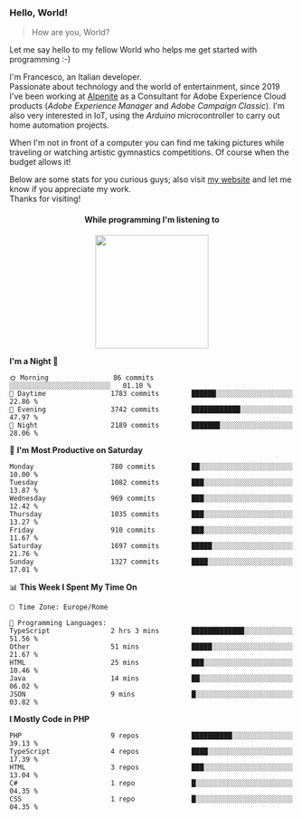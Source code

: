 ### Hello, World!

> How are you, World?

Let me say hello to my fellow World who helps me get started with programming :-)

I'm Francesco, an Italian developer.  
Passionate about technology and the world of entertainment, since 2019 I've been working at [Alpenite](https://www.alpenite.com) as a Consultant for Adobe Experience Cloud products (*Adobe Experience Manager* and *Adobe Campaign Classic*). I'm also very interested in IoT, using the *Arduino* microcontroller to carry out home automation projects.

When I'm not in front of a computer you can find me taking pictures while traveling or watching artistic gymnastics competitions. Of course when the budget allows it!

Below are some stats for you curious guys; also visit [my website](https://www.francescorega.eu) and let me know if you appreciate my work.  
Thanks for visiting!

<div align="center">
  <h4>While programming I'm listening to</h4>
  <a href="https://apps.francescorega.eu/now-playing/11147232609" target="_blank"><img src="https://apps.francescorega.eu/now-playing/11147232609" width="200"></a>
</div>

<!--START_SECTION:waka-->
**I'm a Night 🦉** 

```text
🌞 Morning                86 commits          ░░░░░░░░░░░░░░░░░░░░░░░░░   01.10 % 
🌆 Daytime                1783 commits        ██████░░░░░░░░░░░░░░░░░░░   22.86 % 
🌃 Evening                3742 commits        ████████████░░░░░░░░░░░░░   47.97 % 
🌙 Night                  2189 commits        ███████░░░░░░░░░░░░░░░░░░   28.06 % 
```
📅 **I'm Most Productive on Saturday** 

```text
Monday                   780 commits         ██░░░░░░░░░░░░░░░░░░░░░░░   10.00 % 
Tuesday                  1082 commits        ███░░░░░░░░░░░░░░░░░░░░░░   13.87 % 
Wednesday                969 commits         ███░░░░░░░░░░░░░░░░░░░░░░   12.42 % 
Thursday                 1035 commits        ███░░░░░░░░░░░░░░░░░░░░░░   13.27 % 
Friday                   910 commits         ███░░░░░░░░░░░░░░░░░░░░░░   11.67 % 
Saturday                 1697 commits        █████░░░░░░░░░░░░░░░░░░░░   21.76 % 
Sunday                   1327 commits        ████░░░░░░░░░░░░░░░░░░░░░   17.01 % 
```


📊 **This Week I Spent My Time On** 

```text
🕑︎ Time Zone: Europe/Rome

💬 Programming Languages: 
TypeScript               2 hrs 3 mins        █████████████░░░░░░░░░░░░   51.56 % 
Other                    51 mins             █████░░░░░░░░░░░░░░░░░░░░   21.67 % 
HTML                     25 mins             ███░░░░░░░░░░░░░░░░░░░░░░   10.46 % 
Java                     14 mins             ██░░░░░░░░░░░░░░░░░░░░░░░   06.02 % 
JSON                     9 mins              █░░░░░░░░░░░░░░░░░░░░░░░░   03.82 % 
```

**I Mostly Code in PHP** 

```text
PHP                      9 repos             ██████████░░░░░░░░░░░░░░░   39.13 % 
TypeScript               4 repos             ████░░░░░░░░░░░░░░░░░░░░░   17.39 % 
HTML                     3 repos             ███░░░░░░░░░░░░░░░░░░░░░░   13.04 % 
C#                       1 repo              █░░░░░░░░░░░░░░░░░░░░░░░░   04.35 % 
CSS                      1 repo              █░░░░░░░░░░░░░░░░░░░░░░░░   04.35 % 
```




<!--END_SECTION:waka-->
